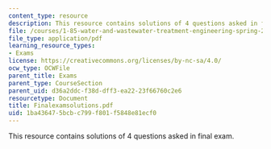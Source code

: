 ```yaml
---
content_type: resource
description: This resource contains solutions of 4 questions asked in final exam.
file: /courses/1-85-water-and-wastewater-treatment-engineering-spring-2006/1ba436475bcbc799f801f5848e81ecf0_Finalexamsolutions.pdf
file_type: application/pdf
learning_resource_types:
- Exams
license: https://creativecommons.org/licenses/by-nc-sa/4.0/
ocw_type: OCWFile
parent_title: Exams
parent_type: CourseSection
parent_uid: d36a2ddc-f38d-dff3-ea22-23f66760c2e6
resourcetype: Document
title: Finalexamsolutions.pdf
uid: 1ba43647-5bcb-c799-f801-f5848e81ecf0
---
```

This resource contains solutions of 4 questions asked in final exam.